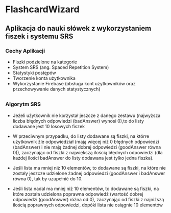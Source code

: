 # FlashcardWizard

## Aplikacja do nauki słówek z wykorzystaniem fiszek i systemu SRS

### Cechy Aplikacji
- Fiszki podzielone na kategorie
- System SRS (ang. Spaced Repetition System)
- Statystyki postępów
- Tworzenie konta użytkownika 
- Wykorzystanie Firebase (obsługa kont użytkowników oraz przechowywanie danych statystycznych)

##

### Algorytm SRS

- Jeżeli użytkownik nie korzystał jeszcze z danego zestawu (najwyższa liczba błędnych odpowiedzi (badAnswer) wynosi 0),to do listy dodawane jest 10 losowych fiszek 

- W przeciwnym przypadku, do listy dodawane są fiszki, na którre użytkownik źle odpowiedział (mają więcej niż 0 błędnych odpowiedzi (badAnswer) i nie mają żadnej dobrej odpowiedzi (goodAnswer równa 0)), zaczynając od fiszki z największą ilością błędnych odpowiedzi (dla każdej ilości badAnswer do listy dodawana jest tylko jedna fiszka).

- Jeśli lista ma mniej niż 10 elementów, to dodawane są fiszki, na które nie zostały jeszcze udzielone żadnej odpowiedzi (goodAnswer i badAnswer równa 0), tak by uzupełnić do 10. 

- Jeśli lista nadal ma mniej niż 10 elementów, to dodawane są fiszki, na które została udzielona poprawna odpowiedź (wartość dobrej odpowiedzi (goodAnswer) różna od 0), zaczynając od fiszki z najniższą ilością poprawnych odpowiedzi, dopóki lista nie osiągnie 10 elementów
